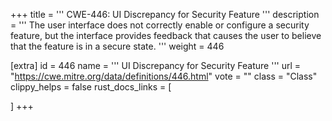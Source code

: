 +++
title = '''
CWE-446: UI Discrepancy for Security Feature
'''
description	= '''
The user interface does not correctly enable or configure a security feature, but the interface provides feedback that causes the user to believe that the feature is in a secure state.
'''
weight = 446

[extra]
id = 446
name = '''
UI Discrepancy for Security Feature
'''
url = "https://cwe.mitre.org/data/definitions/446.html"
vote = ""
class = "Class"
clippy_helps = false
rust_docs_links = [
	
]
+++
